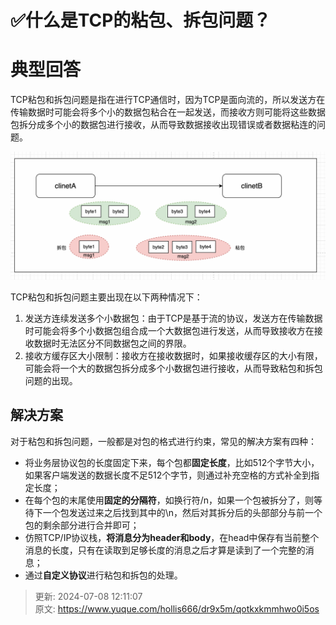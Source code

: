 # ✅什么是TCP的粘包、拆包问题？

# 典型回答


TCP粘包和拆包问题是指在进行TCP通信时，因为TCP是面向流的，所以发送方在传输数据时可能会将多个小的数据包粘合在一起发送，而接收方则可能将这些数据包拆分成多个小的数据包进行接收，从而导致数据接收出现错误或者数据粘连的问题。



![1673082041585-1f5ab5f1-1bfc-4868-8aef-b36e6681cf5b.png](./img/lR_p70oAC64gR4m2/1673082041585-1f5ab5f1-1bfc-4868-8aef-b36e6681cf5b-032199.png)



TCP粘包和拆包问题主要出现在以下两种情况下：

1. 发送方连续发送多个小数据包：由于TCP是基于流的协议，发送方在传输数据时可能会将多个小数据包组合成一个大数据包进行发送，从而导致接收方在接收数据时无法区分不同数据包之间的界限。
2. 接收方缓存区大小限制：接收方在接收数据时，如果接收缓存区的大小有限，可能会将一个大的数据包拆分成多个小数据包进行接收，从而导致粘包和拆包问题的出现。



## 解决方案
<font style="color:rgb(25, 25, 25);">对于粘包和拆包问题，一般都是对包的格式进行约束，常见的解决方案有四种：</font>

+ <font style="color:rgb(25, 25, 25);">将业务层协议包的长度固定下来，每个包都</font>**<font style="color:rgb(25, 25, 25);">固定长度</font>**<font style="color:rgb(25, 25, 25);">，比如512个字节大小，如果客户端发送的数据长度不足512个字节，则通过补充空格的方式补全到指定长度；</font>
+ <font style="color:rgb(25, 25, 25);">在每个包的末尾使用</font>**<font style="color:rgb(25, 25, 25);">固定的分隔符</font>**<font style="color:rgb(25, 25, 25);">，如换行符/n，如果一个包被拆分了，则等待下一个包发送过来之后找到其中的\n，然后对其拆分后的头部部分与前一个包的剩余部分进行合并即可；</font>
+ <font style="color:rgb(25, 25, 25);">仿照TCP/IP协议栈，</font>**<font style="color:rgb(25, 25, 25);">将消息分为header和body</font>**<font style="color:rgb(25, 25, 25);">，在head中保存有当前整个消息的长度，只有在读取到足够长度的消息之后才算是读到了一个完整的消息；</font>
+ <font style="color:rgb(25, 25, 25);">通过</font>**<font style="color:rgb(25, 25, 25);">自定义协议</font>**<font style="color:rgb(25, 25, 25);">进行粘包和拆包的处理。</font>



> 更新: 2024-07-08 12:11:07  
> 原文: <https://www.yuque.com/hollis666/dr9x5m/qotkxkmmhwo0i5os>